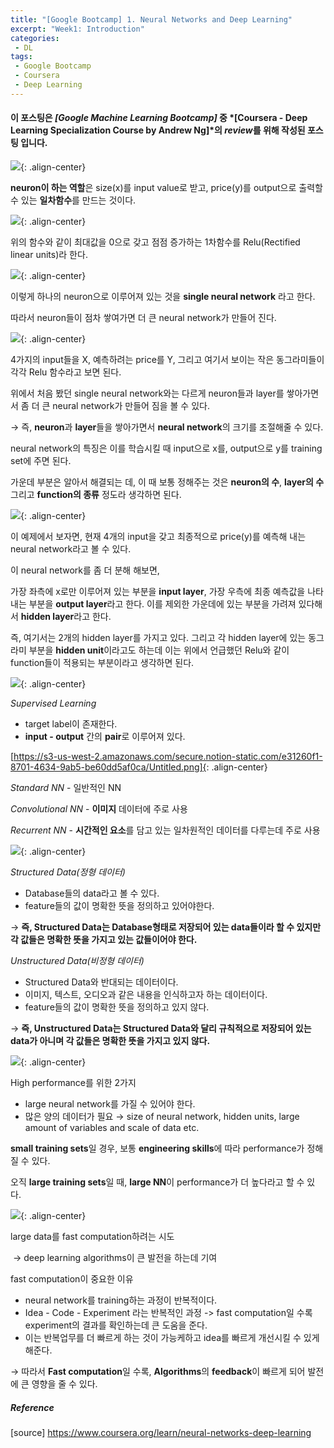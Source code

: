 ```yaml
---
title: "[Google Bootcamp] 1. Neural Networks and Deep Learning"
excerpt: "Week1: Introduction"
categories:
 - DL
tags:
 - Google Bootcamp
 - Coursera
 - Deep Learning
---
```


#### 이 포스팅은 *[Google Machine Learning Bootcamp]* 중 *[Coursera - Deep Learning Specialization Course by Andrew Ng]*의 *review*를 위해 작성된 포스팅 입니다.

![](https://s3-us-west-2.amazonaws.com/secure.notion-static.com/d09801ae-8107-4961-9498-bd947a4b2458/Untitled.png){: .align-center}

**neuron이 하는 역할**은 size(x)를 input value로 받고,  price(y)를 output으로 출력할 수 있는 **일차함수**를 만드는 것이다.

![](https://s3-us-west-2.amazonaws.com/secure.notion-static.com/346a0907-790b-4ad2-9ee1-cadcc2a472bf/Untitled.png){: .align-center}

위의 함수와 같이 최대값을 0으로 갖고 점점 증가하는 1차함수를 Relu(Rectified linear units)라 한다.

![](https://s3-us-west-2.amazonaws.com/secure.notion-static.com/936ff4cd-22ca-466e-9ff0-3c10586ebf27/Untitled.png){: .align-center}

이렇게 하나의 neuron으로 이루어져 있는 것을 **single neural network** 라고 한다.

따라서 neuron들이 점차 쌓여가면 더 큰 neural network가 만들어 진다.

![](https://s3-us-west-2.amazonaws.com/secure.notion-static.com/bb6d9c45-cad7-4955-9a7d-24ef5e8b9014/Untitled.png){: .align-center}

4가지의 input들을 X, 예측하려는 price를 Y, 그리고 여기서 보이는 작은 동그라미들이 각각 Relu 함수라고 보면 된다.

위에서 처음 봤던 single neural network와는 다르게 neuron들과 layer를 쌓아가면서 좀 더 큰 neural network가 만들어 짐을 볼 수 있다.

→ 즉, **neuron**과 **layer**들을 쌓아가면서 **neural network**의 크기를 조절해줄 수 있다.

neural network의 특징은 이를 학습시킬 때 input으로 x를, output으로 y를 training set에 주면 된다.

가운데 부분은 알아서 해결되는 데, 이 때 보통 정해주는 것은 **neuron의 수**, **layer의 수** 그리고 **function의 종류** 정도라 생각하면 된다.

![](https://s3-us-west-2.amazonaws.com/secure.notion-static.com/477b46b0-9135-4a2f-bbca-ca0bf88bf792/Untitled.png){: .align-center}

이 예제에서 보자면, 현재 4개의 input을 갖고 최종적으로 price(y)를 예측해 내는 neural network라고 볼 수 있다.

이 neural network를 좀 더 분해 해보면,

가장 좌측에 x로만 이루어져 있는 부분을 **input layer**, 가장 우측에 최종 예측값을 나타내는 부분을 **output layer**라고 한다. 이를 제외한 가운데에 있는 부분을 가려져 있다해서 **hidden layer**라고 한다.

즉, 여기서는 2개의 hidden layer를 가지고 있다. 그리고 각 hidden layer에 있는 동그라미 부분을 **hidden unit**이라고도 하는데 이는 위에서 언급했던 Relu와 같이 function들이 적용되는 부분이라고 생각하면 된다.

![](https://s3-us-west-2.amazonaws.com/secure.notion-static.com/e5d63388-67f9-4cca-886c-f6adb6545050/Untitled.png){: .align-center}

*Supervised Learning*

- target label이 존재한다.
- **input - output** 간의 **pair**로 이루어져 있다.

[https://s3-us-west-2.amazonaws.com/secure.notion-static.com/e31260f1-8701-4634-9ab5-be60dd5af0ca/Untitled.png]{: .align-center}

*Standard NN* - 일반적인 NN

*Convolutional NN* - **이미지** 데이터에 주로 사용

*Recurrent NN* - **시간적인 요소**를 담고 있는 일차원적인 데이터를 다루는데 주로 사용

![](https://s3-us-west-2.amazonaws.com/secure.notion-static.com/aafb1397-00d2-4556-b8d5-6774d872dc2c/Untitled.png){: .align-center}

*Structured Data(정형 데이터)*

- Database들의 data라고 볼 수 있다.
- feature들의 값이 명확한 뜻을 정의하고 있어야한다.

→ **즉, Structured Data는 Database형태로 저장되어 있는 data들이라 할 수 있지만 각 값들은 명확한 뜻을 가지고 있는 값들이어야 한다.**

*Unstructured Data(비정형 데이터)*

- Structured Data와 반대되는 데이터이다.
- 이미지, 텍스트, 오디오과 같은 내용을 인식하고자 하는 데이터이다.
- feature들의 값이 명확한 뜻을 정의하고 있지 않다.

→ **즉, Unstructured Data는 Structured Data와 달리 규칙적으로 저장되어 있는 data가 아니며 각 값들은 명확한 뜻을 가지고 있지 않다.**

![](https://s3-us-west-2.amazonaws.com/secure.notion-static.com/e33f59b0-38cb-405b-a7f8-0fd1a1fe6e5c/Untitled.png){: .align-center}

High performance를 위한 2가지

- large neural network를 가질 수 있어야 한다.
- 많은 양의 데이터가 필요 → size of neural network, hidden units, large amount of variables and scale of data etc.

**small training sets**일 경우, 보통 **engineering skills**에 따라 performance가 정해질 수 있다.

오직 **large training sets**일 때, **large NN**이 performance가 더 높다라고 할 수 있다.

![](https://s3-us-west-2.amazonaws.com/secure.notion-static.com/40038c21-00f8-4d9d-93cf-82d88e051906/Untitled.png){: .align-center}

large data를 fast computation하려는 시도 

​					→ deep learning algorithms이 큰 발전을 하는데 기여

fast computation이 중요한 이유

- neural network를 training하는 과정이 반복적이다.
- Idea - Code - Experiment 라는 반복적인 과정 -> fast computation일 수록 experiment의 결과를 확인하는데 큰 도움을 준다.
- 이는 반복업무를 더 빠르게 하는 것이 가능케하고 idea를 빠르게 개선시킬 수 있게 해준다.

→ 따라서 **Fast computation**일 수록, **Algorithms**의 **feedback**이 빠르게 되어 발전에 큰 영향을 줄 수 있다.



##### Reference

[source]  <https://www.coursera.org/learn/neural-networks-deep-learning>